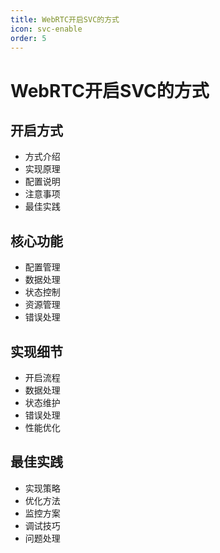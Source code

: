 ```yaml
---
title: WebRTC开启SVC的方式
icon: svc-enable
order: 5
---
```


# WebRTC开启SVC的方式

## 开启方式
- 方式介绍
- 实现原理
- 配置说明
- 注意事项
- 最佳实践

## 核心功能
- 配置管理
- 数据处理
- 状态控制
- 资源管理
- 错误处理

## 实现细节
- 开启流程
- 数据处理
- 状态维护
- 错误处理
- 性能优化

## 最佳实践
- 实现策略
- 优化方法
- 监控方案
- 调试技巧
- 问题处理
